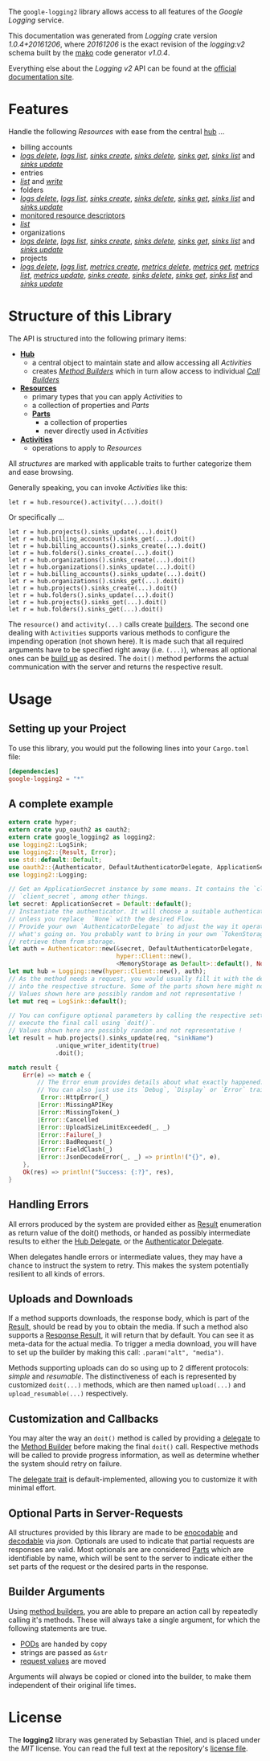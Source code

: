 <!---
DO NOT EDIT !
This file was generated automatically from 'src/mako/api/README.md.mako'
DO NOT EDIT !
-->
The `google-logging2` library allows access to all features of the *Google Logging* service.

This documentation was generated from *Logging* crate version *1.0.4+20161206*, where *20161206* is the exact revision of the *logging:v2* schema built by the [mako](http://www.makotemplates.org/) code generator *v1.0.4*.

Everything else about the *Logging* *v2* API can be found at the
[official documentation site](https://cloud.google.com/logging/docs/).
# Features

Handle the following *Resources* with ease from the central [hub](https://docs.rs/google-logging2/1.0.4+20161206/google_logging2/struct.Logging.html) ... 

* billing accounts
 * [*logs delete*](https://docs.rs/google-logging2/1.0.4+20161206/google_logging2/struct.BillingAccountLogDeleteCall.html), [*logs list*](https://docs.rs/google-logging2/1.0.4+20161206/google_logging2/struct.BillingAccountLogListCall.html), [*sinks create*](https://docs.rs/google-logging2/1.0.4+20161206/google_logging2/struct.BillingAccountSinkCreateCall.html), [*sinks delete*](https://docs.rs/google-logging2/1.0.4+20161206/google_logging2/struct.BillingAccountSinkDeleteCall.html), [*sinks get*](https://docs.rs/google-logging2/1.0.4+20161206/google_logging2/struct.BillingAccountSinkGetCall.html), [*sinks list*](https://docs.rs/google-logging2/1.0.4+20161206/google_logging2/struct.BillingAccountSinkListCall.html) and [*sinks update*](https://docs.rs/google-logging2/1.0.4+20161206/google_logging2/struct.BillingAccountSinkUpdateCall.html)
* entries
 * [*list*](https://docs.rs/google-logging2/1.0.4+20161206/google_logging2/struct.EntryListCall.html) and [*write*](https://docs.rs/google-logging2/1.0.4+20161206/google_logging2/struct.EntryWriteCall.html)
* folders
 * [*logs delete*](https://docs.rs/google-logging2/1.0.4+20161206/google_logging2/struct.FolderLogDeleteCall.html), [*logs list*](https://docs.rs/google-logging2/1.0.4+20161206/google_logging2/struct.FolderLogListCall.html), [*sinks create*](https://docs.rs/google-logging2/1.0.4+20161206/google_logging2/struct.FolderSinkCreateCall.html), [*sinks delete*](https://docs.rs/google-logging2/1.0.4+20161206/google_logging2/struct.FolderSinkDeleteCall.html), [*sinks get*](https://docs.rs/google-logging2/1.0.4+20161206/google_logging2/struct.FolderSinkGetCall.html), [*sinks list*](https://docs.rs/google-logging2/1.0.4+20161206/google_logging2/struct.FolderSinkListCall.html) and [*sinks update*](https://docs.rs/google-logging2/1.0.4+20161206/google_logging2/struct.FolderSinkUpdateCall.html)
* [monitored resource descriptors](https://docs.rs/google-logging2/1.0.4+20161206/google_logging2/struct.MonitoredResourceDescriptor.html)
 * [*list*](https://docs.rs/google-logging2/1.0.4+20161206/google_logging2/struct.MonitoredResourceDescriptorListCall.html)
* organizations
 * [*logs delete*](https://docs.rs/google-logging2/1.0.4+20161206/google_logging2/struct.OrganizationLogDeleteCall.html), [*logs list*](https://docs.rs/google-logging2/1.0.4+20161206/google_logging2/struct.OrganizationLogListCall.html), [*sinks create*](https://docs.rs/google-logging2/1.0.4+20161206/google_logging2/struct.OrganizationSinkCreateCall.html), [*sinks delete*](https://docs.rs/google-logging2/1.0.4+20161206/google_logging2/struct.OrganizationSinkDeleteCall.html), [*sinks get*](https://docs.rs/google-logging2/1.0.4+20161206/google_logging2/struct.OrganizationSinkGetCall.html), [*sinks list*](https://docs.rs/google-logging2/1.0.4+20161206/google_logging2/struct.OrganizationSinkListCall.html) and [*sinks update*](https://docs.rs/google-logging2/1.0.4+20161206/google_logging2/struct.OrganizationSinkUpdateCall.html)
* projects
 * [*logs delete*](https://docs.rs/google-logging2/1.0.4+20161206/google_logging2/struct.ProjectLogDeleteCall.html), [*logs list*](https://docs.rs/google-logging2/1.0.4+20161206/google_logging2/struct.ProjectLogListCall.html), [*metrics create*](https://docs.rs/google-logging2/1.0.4+20161206/google_logging2/struct.ProjectMetricCreateCall.html), [*metrics delete*](https://docs.rs/google-logging2/1.0.4+20161206/google_logging2/struct.ProjectMetricDeleteCall.html), [*metrics get*](https://docs.rs/google-logging2/1.0.4+20161206/google_logging2/struct.ProjectMetricGetCall.html), [*metrics list*](https://docs.rs/google-logging2/1.0.4+20161206/google_logging2/struct.ProjectMetricListCall.html), [*metrics update*](https://docs.rs/google-logging2/1.0.4+20161206/google_logging2/struct.ProjectMetricUpdateCall.html), [*sinks create*](https://docs.rs/google-logging2/1.0.4+20161206/google_logging2/struct.ProjectSinkCreateCall.html), [*sinks delete*](https://docs.rs/google-logging2/1.0.4+20161206/google_logging2/struct.ProjectSinkDeleteCall.html), [*sinks get*](https://docs.rs/google-logging2/1.0.4+20161206/google_logging2/struct.ProjectSinkGetCall.html), [*sinks list*](https://docs.rs/google-logging2/1.0.4+20161206/google_logging2/struct.ProjectSinkListCall.html) and [*sinks update*](https://docs.rs/google-logging2/1.0.4+20161206/google_logging2/struct.ProjectSinkUpdateCall.html)




# Structure of this Library

The API is structured into the following primary items:

* **[Hub](https://docs.rs/google-logging2/1.0.4+20161206/google_logging2/struct.Logging.html)**
    * a central object to maintain state and allow accessing all *Activities*
    * creates [*Method Builders*](https://docs.rs/google-logging2/1.0.4+20161206/google_logging2/trait.MethodsBuilder.html) which in turn
      allow access to individual [*Call Builders*](https://docs.rs/google-logging2/1.0.4+20161206/google_logging2/trait.CallBuilder.html)
* **[Resources](https://docs.rs/google-logging2/1.0.4+20161206/google_logging2/trait.Resource.html)**
    * primary types that you can apply *Activities* to
    * a collection of properties and *Parts*
    * **[Parts](https://docs.rs/google-logging2/1.0.4+20161206/google_logging2/trait.Part.html)**
        * a collection of properties
        * never directly used in *Activities*
* **[Activities](https://docs.rs/google-logging2/1.0.4+20161206/google_logging2/trait.CallBuilder.html)**
    * operations to apply to *Resources*

All *structures* are marked with applicable traits to further categorize them and ease browsing.

Generally speaking, you can invoke *Activities* like this:

```Rust,ignore
let r = hub.resource().activity(...).doit()
```

Or specifically ...

```ignore
let r = hub.projects().sinks_update(...).doit()
let r = hub.billing_accounts().sinks_get(...).doit()
let r = hub.billing_accounts().sinks_create(...).doit()
let r = hub.folders().sinks_create(...).doit()
let r = hub.organizations().sinks_create(...).doit()
let r = hub.organizations().sinks_update(...).doit()
let r = hub.billing_accounts().sinks_update(...).doit()
let r = hub.organizations().sinks_get(...).doit()
let r = hub.projects().sinks_create(...).doit()
let r = hub.folders().sinks_update(...).doit()
let r = hub.projects().sinks_get(...).doit()
let r = hub.folders().sinks_get(...).doit()
```

The `resource()` and `activity(...)` calls create [builders][builder-pattern]. The second one dealing with `Activities` 
supports various methods to configure the impending operation (not shown here). It is made such that all required arguments have to be 
specified right away (i.e. `(...)`), whereas all optional ones can be [build up][builder-pattern] as desired.
The `doit()` method performs the actual communication with the server and returns the respective result.

# Usage

## Setting up your Project

To use this library, you would put the following lines into your `Cargo.toml` file:

```toml
[dependencies]
google-logging2 = "*"
```

## A complete example

```Rust
extern crate hyper;
extern crate yup_oauth2 as oauth2;
extern crate google_logging2 as logging2;
use logging2::LogSink;
use logging2::{Result, Error};
use std::default::Default;
use oauth2::{Authenticator, DefaultAuthenticatorDelegate, ApplicationSecret, MemoryStorage};
use logging2::Logging;

// Get an ApplicationSecret instance by some means. It contains the `client_id` and 
// `client_secret`, among other things.
let secret: ApplicationSecret = Default::default();
// Instantiate the authenticator. It will choose a suitable authentication flow for you, 
// unless you replace  `None` with the desired Flow.
// Provide your own `AuthenticatorDelegate` to adjust the way it operates and get feedback about 
// what's going on. You probably want to bring in your own `TokenStorage` to persist tokens and
// retrieve them from storage.
let auth = Authenticator::new(&secret, DefaultAuthenticatorDelegate,
                              hyper::Client::new(),
                              <MemoryStorage as Default>::default(), None);
let mut hub = Logging::new(hyper::Client::new(), auth);
// As the method needs a request, you would usually fill it with the desired information
// into the respective structure. Some of the parts shown here might not be applicable !
// Values shown here are possibly random and not representative !
let mut req = LogSink::default();

// You can configure optional parameters by calling the respective setters at will, and
// execute the final call using `doit()`.
// Values shown here are possibly random and not representative !
let result = hub.projects().sinks_update(req, "sinkName")
             .unique_writer_identity(true)
             .doit();

match result {
    Err(e) => match e {
        // The Error enum provides details about what exactly happened.
        // You can also just use its `Debug`, `Display` or `Error` traits
         Error::HttpError(_)
        |Error::MissingAPIKey
        |Error::MissingToken(_)
        |Error::Cancelled
        |Error::UploadSizeLimitExceeded(_, _)
        |Error::Failure(_)
        |Error::BadRequest(_)
        |Error::FieldClash(_)
        |Error::JsonDecodeError(_, _) => println!("{}", e),
    },
    Ok(res) => println!("Success: {:?}", res),
}

```
## Handling Errors

All errors produced by the system are provided either as [Result](https://docs.rs/google-logging2/1.0.4+20161206/google_logging2/enum.Result.html) enumeration as return value of 
the doit() methods, or handed as possibly intermediate results to either the 
[Hub Delegate](https://docs.rs/google-logging2/1.0.4+20161206/google_logging2/trait.Delegate.html), or the [Authenticator Delegate](https://docs.rs/yup-oauth2/*/yup_oauth2/trait.AuthenticatorDelegate.html).

When delegates handle errors or intermediate values, they may have a chance to instruct the system to retry. This 
makes the system potentially resilient to all kinds of errors.

## Uploads and Downloads
If a method supports downloads, the response body, which is part of the [Result](https://docs.rs/google-logging2/1.0.4+20161206/google_logging2/enum.Result.html), should be
read by you to obtain the media.
If such a method also supports a [Response Result](https://docs.rs/google-logging2/1.0.4+20161206/google_logging2/trait.ResponseResult.html), it will return that by default.
You can see it as meta-data for the actual media. To trigger a media download, you will have to set up the builder by making
this call: `.param("alt", "media")`.

Methods supporting uploads can do so using up to 2 different protocols: 
*simple* and *resumable*. The distinctiveness of each is represented by customized 
`doit(...)` methods, which are then named `upload(...)` and `upload_resumable(...)` respectively.

## Customization and Callbacks

You may alter the way an `doit()` method is called by providing a [delegate](https://docs.rs/google-logging2/1.0.4+20161206/google_logging2/trait.Delegate.html) to the 
[Method Builder](https://docs.rs/google-logging2/1.0.4+20161206/google_logging2/trait.CallBuilder.html) before making the final `doit()` call. 
Respective methods will be called to provide progress information, as well as determine whether the system should 
retry on failure.

The [delegate trait](https://docs.rs/google-logging2/1.0.4+20161206/google_logging2/trait.Delegate.html) is default-implemented, allowing you to customize it with minimal effort.

## Optional Parts in Server-Requests

All structures provided by this library are made to be [enocodable](https://docs.rs/google-logging2/1.0.4+20161206/google_logging2/trait.RequestValue.html) and 
[decodable](https://docs.rs/google-logging2/1.0.4+20161206/google_logging2/trait.ResponseResult.html) via *json*. Optionals are used to indicate that partial requests are responses 
are valid.
Most optionals are are considered [Parts](https://docs.rs/google-logging2/1.0.4+20161206/google_logging2/trait.Part.html) which are identifiable by name, which will be sent to 
the server to indicate either the set parts of the request or the desired parts in the response.

## Builder Arguments

Using [method builders](https://docs.rs/google-logging2/1.0.4+20161206/google_logging2/trait.CallBuilder.html), you are able to prepare an action call by repeatedly calling it's methods.
These will always take a single argument, for which the following statements are true.

* [PODs][wiki-pod] are handed by copy
* strings are passed as `&str`
* [request values](https://docs.rs/google-logging2/1.0.4+20161206/google_logging2/trait.RequestValue.html) are moved

Arguments will always be copied or cloned into the builder, to make them independent of their original life times.

[wiki-pod]: http://en.wikipedia.org/wiki/Plain_old_data_structure
[builder-pattern]: http://en.wikipedia.org/wiki/Builder_pattern
[google-go-api]: https://github.com/google/google-api-go-client

# License
The **logging2** library was generated by Sebastian Thiel, and is placed 
under the *MIT* license.
You can read the full text at the repository's [license file][repo-license].

[repo-license]: https://github.com/Byron/google-apis-rsblob/master/LICENSE.md
